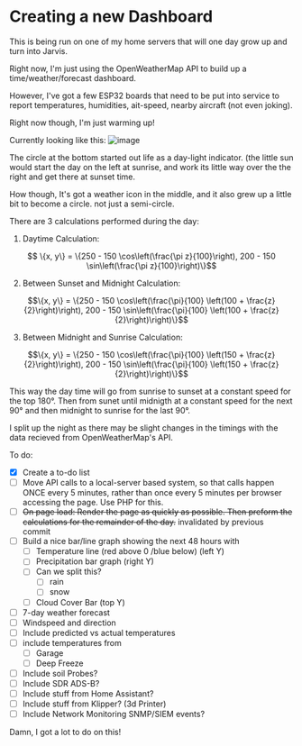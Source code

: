 #  Creating a new Dashboard

This is being run on one of my home servers that will one day grow up and turn into Jarvis.

Right now, I'm just using the OpenWeatherMap API to build up a time/weather/forecast dashboard.

However, I've got a few ESP32 boards that need to be put into service to report temperatures, humidities, ait-speed, nearby aircraft (not even joking).

Right now though, I'm just warming up!

Currently looking like this:
![image](https://github.com/Blyzz616/dashboard/assets/19424317/8f4cdffe-4720-450c-af52-0ede6e382047)

The circle at the bottom started out life as a day-light indicator. (the little sun would start the day on the left at sunrise, and work its little way over the the right and get there at sunset time.

How though, It's got a weather icon in the middle, and it also grew up a little bit to become a circle. not just a semi-circle.

There are 3 calculations performed during the day:

1. Daytime Calculation:
```math
   \{x, y\} = \{250 - 150 \cos\left(\frac{\pi z}{100}\right), 200 - 150 \sin\left(\frac{\pi z}{100}\right)\}
```

2. Between Sunset and Midnight Calculation:
```math
\{x, y\} = \{250 - 150 \cos\left(\frac{\pi}{100} \left(100 + \frac{z}{2}\right)\right), 200 - 150 \sin\left(\frac{\pi}{100} \left(100 + \frac{z}{2}\right)\right)\}
```

3. Between Midnight and Sunrise Calculation:
```math
\{x, y\} = \{250 - 150 \cos\left(\frac{\pi}{100} \left(150 + \frac{z}{2}\right)\right), 200 - 150 \sin\left(\frac{\pi}{100} \left(150 + \frac{z}{2}\right)\right)\}
```

This way the day time will go from sunrise to sunset at a constant speed for the top 180°. Then from sunet until midnigth at a constant speed for the next 90° and then midnight to sunrise for the last 90°.

I split up the night as there may be slight changes in the timings with the data recieved from OpenWeatherMap's API.

To do:

- [x] Create a to-do list
- [ ] Move API calls to a local-server based system, so that calls happen ONCE every 5 minutes, rather than once every 5 minutes per browser accessing the page. Use PHP for this.
- [ ] ~~On page load: Render the page as quickly as possible. Then preform the calculations for the remainder of the day.~~ invalidated by previous commit
- [ ] Build a nice bar/line graph showing the next 48 hours with
  - [ ] Temperature line (red above 0 /blue below) (left Y)
  - [ ] Precipitation bar graph (right Y)
  - [ ] Can we split this?
    - [ ] rain
    - [ ] snow
  - [ ] Cloud Cover Bar (top Y)
- [ ] 7-day weather forecast
- [ ] Windspeed and direction
- [ ] Include predicted vs actual temperatures
- [ ] include temperatures from
  - [ ] Garage
  - [ ] Deep Freeze
- [ ] Include soil Probes?
- [ ] Include SDR ADS-B?
- [ ] Include stuff from Home Assistant?
- [ ] Include stuff from Klipper? (3d Printer)
- [ ] Include Network Monitoring SNMP/SIEM events?

Damn, I got a lot to do on this!

